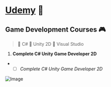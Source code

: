 #  [Udemy](https://www.udemy.com/) :round_pushpin:
## Game Development Courses :video_game:
> :space_invader: C# :space_invader: Unity 2D :space_invader: Visual Studio                                         
1. **Complete C# Unity Game Developer 2D**                             
* - [ ] *Complete C# Unity Game Developer 2D*

![Image](https://digitalsharecropper.com/wp-content/uploads/2016/03/udemy-logo-e1604793745846.png)
